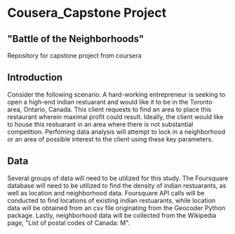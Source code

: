 # Cousera_Capstone Project 
## "Battle of the Neighborhoods"
Repository for capstone project from coursera

## Introduction

Consider the following scenario: A hard-working entrepreneur is seeking to open a high-end indian restuarant and would like it to be in the Toronto area, Ontario, Canada. This client requests to find an area to place this restaurant wherein maximal profit could result. Ideally, the client would like to house this restuarant in an area where there is not substantial competition. Perfoming data analysis will attempt to lock in a neighborhood or an area of possible interest to the client using these key parameters. 



## Data 

Several groups of data will need to be utilized for this study. The Foursquare database will need to be utilized to find the density of indian restuarants, as well as location and neighborhood data. Foursquare API calls will be conducted to find locations of existing indian restuarants, while location data will be obtained from an csv file originating from the Geocoder Python package. Lastly, neighborhood data will be collected from the Wikipedia page, "List of postal codes of Canada: M".  


